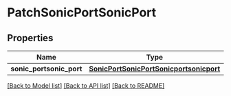 # PatchSonicPortSonicPort

## Properties
Name | Type | Description | Notes
------------ | ------------- | ------------- | -------------
**sonic_portsonic_port** | [**SonicPortSonicPortSonicportsonicport**](SonicPortSonicPortSonicportsonicport.md) |  | [optional] 

[[Back to Model list]](../README.md#documentation-for-models) [[Back to API list]](../README.md#documentation-for-api-endpoints) [[Back to README]](../README.md)


